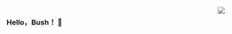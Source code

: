 <img align="right" src="https://github-readme-stats.vercel.app/api?username=HelloBush&show_icons=true&icon_color=CE1D2D&text_color=718096&bg_color=ffffff&hide_title=true" />

### Hello，Bush！ 👋


